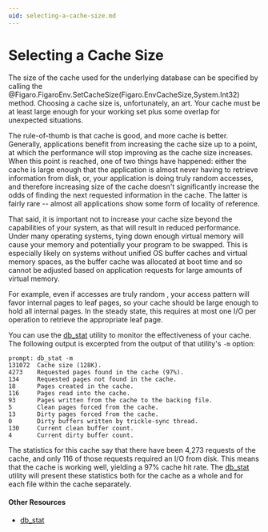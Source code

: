 ```yaml
---
uid: selecting-a-cache-size.md
---
```


# Selecting a Cache Size

The size of the cache used for the underlying database can be specified by calling the @Figaro.FigaroEnv.SetCacheSize(Figaro.EnvCacheSize,System.Int32) method. Choosing a cache size is, unfortunately, an art. Your cache must be at least large enough for your working set plus some overlap for unexpected situations.


The rule-of-thumb is that cache is good, and more cache is better. Generally, applications benefit from increasing the cache size up to a point, at which the performance will stop improving as the cache size increases. When this point is reached, one of two things have happened: either the cache is large enough that the application is almost never having to retrieve information from disk, or, your application is doing truly random accesses, and therefore increasing size of the cache doesn't significantly increase the odds of finding the next requested information in the cache. The latter is fairly rare -- almost all applications show some form of locality of reference.


That said, it is important not to increase your cache size beyond the capabilities of your system, as that will result in reduced performance. Under many operating systems, tying down enough virtual memory will cause your memory and potentially your program to be swapped. This is especially likely on systems without unified OS buffer caches and virtual memory spaces, as the buffer cache was allocated at boot time and so cannot be adjusted based on application requests for large amounts of virtual memory.


For example, even if accesses are truly random , your access pattern will favor internal pages to leaf pages, so your cache should be large enough to hold all internal pages. In the steady state, this requires at most one I/O per operation to retrieve the appropriate leaf page.


You can use the [db_stat](xref:db_stat.md) utility to monitor the effectiveness of your cache. The following output is excerpted from the output of that utility's `-m` option:


```
prompt: db_stat -m
131072  Cache size (128K).
4273    Requested pages found in the cache (97%).
134     Requested pages not found in the cache.
18      Pages created in the cache.
116     Pages read into the cache.
93      Pages written from the cache to the backing file.
5       Clean pages forced from the cache.
13      Dirty pages forced from the cache.
0       Dirty buffers written by trickle-sync thread.
130     Current clean buffer count.
4       Current dirty buffer count.
```

The statistics for this cache say that there have been 4,273 requests of the cache, and only 116 of those requests required an I/O from disk. This means that the cache is working well, yielding a 97% cache hit rate. The [db_stat](xref:db_stat.md) utility will present these statistics both for the cache as a whole and for each file within the cache separately.


#### Other Resources
* [db_stat](xref:db_stat.md)